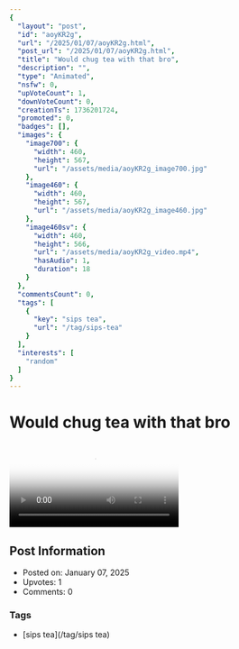 ```yaml
---
{
  "layout": "post",
  "id": "aoyKR2g",
  "url": "/2025/01/07/aoyKR2g.html",
  "post_url": "/2025/01/07/aoyKR2g.html",
  "title": "Would chug tea with that bro",
  "description": "",
  "type": "Animated",
  "nsfw": 0,
  "upVoteCount": 1,
  "downVoteCount": 0,
  "creationTs": 1736201724,
  "promoted": 0,
  "badges": [],
  "images": {
    "image700": {
      "width": 460,
      "height": 567,
      "url": "/assets/media/aoyKR2g_image700.jpg"
    },
    "image460": {
      "width": 460,
      "height": 567,
      "url": "/assets/media/aoyKR2g_image460.jpg"
    },
    "image460sv": {
      "width": 460,
      "height": 566,
      "url": "/assets/media/aoyKR2g_video.mp4",
      "hasAudio": 1,
      "duration": 18
    }
  },
  "commentsCount": 0,
  "tags": [
    {
      "key": "sips tea",
      "url": "/tag/sips-tea"
    }
  ],
  "interests": [
    "random"
  ]
}
---
```


# Would chug tea with that bro

<video controls playsinline loop poster="/assets/media/aoyKR2g_image460.jpg">
  <source src="/assets/media/aoyKR2g_video.mp4" type="video/mp4">
  Your browser does not support the video tag.
</video>

## Post Information

- Posted on: January 07, 2025
- Upvotes: 1
- Comments: 0

### Tags

- [sips tea](/tag/sips tea)
